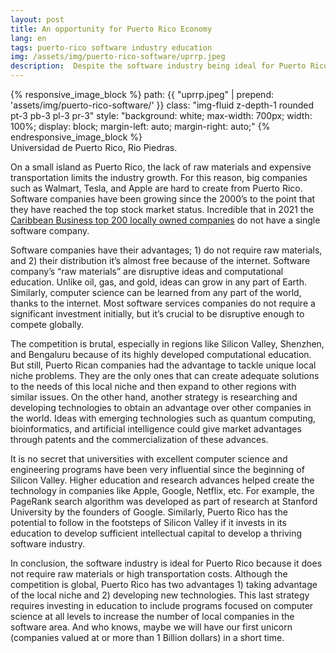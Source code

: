 ```yaml
---
layout: post
title: An opportunity for Puerto Rico Economy
lang: en
tags: puerto-rico software industry education
img: /assets/img/puerto-rico-software/uprrp.jpeg
description:  Despite the software industry being ideal for Puerto Rico because it does not require raw materials or high transportation costs in 2021, there is no software company among the top 200 local companies, according to Caribbean Business magazine. In this short article, we mention some strategies to grow this industry.
---
```



<div class="container mt-5">
    {% responsive_image_block %}
    path: {{ "uprrp.jpeg" | prepend: 'assets/img/puerto-rico-software/' }}
    class: "img-fluid z-depth-1 rounded  pt-3 pb-3 pl-3 pr-3"
    style: "background: white; max-width: 700px; width: 100%; display: block; margin-left: auto; margin-right: auto;"
    {% endresponsive_image_block %}
    <div class="caption">
        Universidad de Puerto Rico, Rio Piedras.
    </div>
</div>

On a small island as Puerto Rico, the lack of raw materials and expensive transportation limits the industry growth. For this reason, big companies such as Walmart, Tesla, and Apple are hard to create from Puerto Rico. Software companies have been growing since the 2000’s to the point that they have reached the top stock market status. Incredible that in 2021 the [Caribbean Business top 200 locally owned companies](https://caribbeanbusiness.com/top-200-locally-owned-companies-2021/) do not have a single software company.

Software companies have their advantages; 1) do not require raw materials, and 2) their distribution it’s almost free because of the internet. Software company’s “raw materials” are disruptive ideas and computational education. Unlike oil, gas, and gold, ideas can grow in any part of Earth. Similarly, computer science can be learned from any part of the world, thanks to the internet. Most software services companies do not require a significant investment initially, but it’s crucial to be disruptive enough to compete globally.

The competition is brutal, especially in regions like Silicon Valley, Shenzhen, and Bengaluru because of its highly developed computational education. But still, Puerto Rican companies had the advantage to tackle unique local niche problems. They are the only ones that can create adequate solutions to the needs of this local niche and then expand to other regions with similar issues. On the other hand, another strategy is researching and developing technologies to obtain an advantage over other companies in the world. Ideas with emerging technologies such as quantum computing, bioinformatics, and artificial intelligence could give market advantages through patents and the commercialization of these advances.

It is no secret that universities with excellent computer science and engineering programs have been very influential since the beginning of Silicon Valley. Higher education and research advances helped create the technology in companies like Apple, Google, Netflix, etc. For example, the PageRank search algorithm was developed as part of research at Stanford University by the founders of Google. Similarly, Puerto Rico has the potential to follow in the footsteps of Silicon Valley if it invests in its education to develop sufficient intellectual capital to develop a thriving software industry.

In conclusion, the software industry is ideal for Puerto Rico because it does not require raw materials or high transportation costs. Although the competition is global, Puerto Rico has two advantages 1) taking advantage of the local niche and 2) developing new technologies. This last strategy requires investing in education to include programs focused on computer science at all levels to increase the number of local companies in the software area. And who knows, maybe we will have our first unicorn (companies valued at or more than 1 Billion dollars) in a short time. 